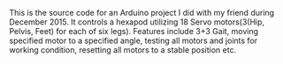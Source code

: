 This is the source code for an Arduino project I did with my friend during December 2015. It controls a hexapod utilizing 18 Servo motors(3(Hip, Pelvis, Feet) for each of six legs). Features include 3+3 Gait, moving specified motor to a specified angle, testing all motors and joints for working condition, resetting all motors to a stable position etc.
